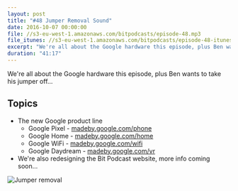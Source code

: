 ```yaml
---
layout: post
title: "#48 Jumper Removal Sound"
date: 2016-10-07 00:00:00
file: //s3-eu-west-1.amazonaws.com/bitpodcasts/episode-48.mp3
file_itunes: //s3-eu-west-1.amazonaws.com/bitpodcasts/episode-48-itunes.m4a
excerpt: "We're all about the Google hardware this episode, plus Ben wants to take his jumper off..."
duration: "41:17"
---
```


We're all about the Google hardware this episode, plus Ben wants to take his jumper off...

## Topics

- The new Google product line
  - Google Pixel - [madeby.google.com/phone](https://madeby.google.com/phone/)
  - Google Home - [madeby.google.com/home](https://madeby.google.com/home/)
  - Google WiFi - [madeby.google.com/wifi](https://madeby.google.com/wifi/)
  - Google Daydream - [madeby.google.com/vr](https://madeby.google.com/vr/)
- We're also redesigning the Bit Podcast website, more info coming soon...

![Jumper removal](https://camo.githubusercontent.com/fd697c8bdd6b9060cf27c30fba62779abe3b84cf/68747470733a2f2f6d656469612e67697068792e636f6d2f6d656469612f336f364d62353934503957355255325952472f67697068792e676966)
